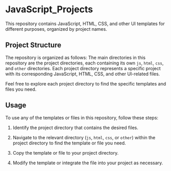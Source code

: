 # JavaScript_Projects
This repository contains JavaScript, HTML, CSS, and other UI templates for different purposes, organized by project names.

## Project Structure

The repository is organized as follows:
The main directories in this repository are the project directories, each containing its own `js`, `html`, `css`, and `other` directories. Each project directory represents a specific project with its corresponding JavaScript, HTML, CSS, and other UI-related files.

Feel free to explore each project directory to find the specific templates and files you need.

## Usage

To use any of the templates or files in this repository, follow these steps:

1. Identify the project directory that contains the desired files.

2. Navigate to the relevant directory (`js`, `html`, `css`, or `other`) within the project directory to find the template or file you need.

3. Copy the template or file to your project directory.

4. Modify the template or integrate the file into your project as necessary.

